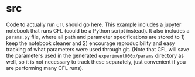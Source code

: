 # src
Code to actually run `cfl` should go here. This example includes a jupyter
notebook that runs CFL (could be a Python script instead). It also includes a
`params.py` file, where all path and parameter specifications are stored 
to 1) keep the notebook cleaner and 2) encourage reproducibility and easy
tracking of what parameters were used through git. (Note that CFL will save
the parameters used in the generated `experiment000x/params` directory as well,
so it is not necessary to track these separately, just convenient if you
are performing many CFL runs).
   

